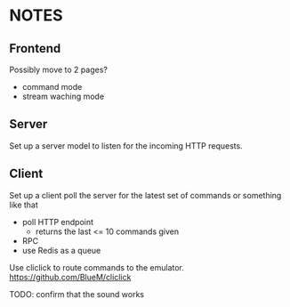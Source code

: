 
# NOTES



## Frontend

Possibly move to 2 pages?

- command mode
- stream waching mode





## Server

Set up a server model to listen for the incoming HTTP requests.







## Client

Set up a client poll the server for the latest set of commands or something like that

- poll HTTP endpoint
  - returns the last <= 10 commands given
- RPC
- use Redis as a queue



Use cliclick to route commands to the emulator.  https://github.com/BlueM/cliclick






TODO: confirm that the sound works




